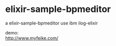 elixir-sample-bpmeditor
=======================

 a elixir-sample-bpmeditor use ibm  ilog-elixir

demo:  
http://www.myfeike.com/
